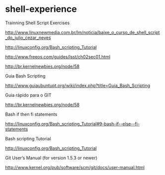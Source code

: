 # shell-experience
Trainning Shell Script Exercises

http://www.linuxnewmedia.com.br/lm/noticia/baixe_o_curso_de_shell_script_do_julio_cezar_neves

http://linuxconfig.org/Bash_scripting_Tutorial

http://www.freeos.com/guides/lsst/ch02sec01.html

http://br.kernelnewbies.org/node/58

Guia Bash Scripting

http://www.guiaubuntupt.org/wiki/index.php?title=Guia_Bash_Scripting

Guia rápido para o GIT

http://br.kernelnewbies.org/node/58

Bash if then fi statements

http://linuxconfig.org/Bash_scripting_Tutorial#9-bash-if--else--fi-statements

Bash scripting Tutorial

http://linuxconfig.org/Bash_scripting_Tutorial

Git User’s Manual (for version 1.5.3 or newer)

http://www.kernel.org/pub/software/scm/git/docs/user-manual.html

